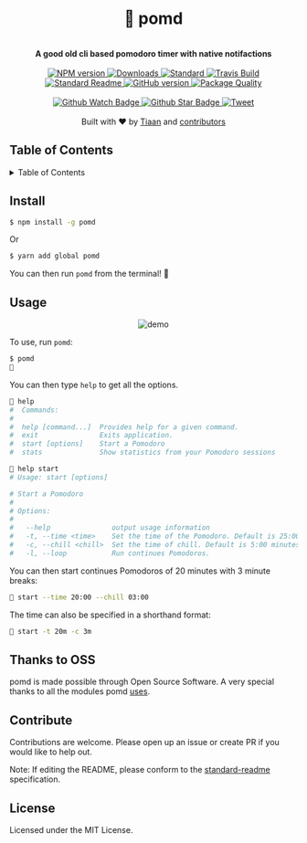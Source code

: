 <h1 align="center">🍅 pomd</h1>
<br>
<div align="center">
  <strong>A good old cli based pomodoro timer with native notifactions</strong>
</div>
<br>
<div align="center">
    <a href="https://npmjs.org/package/pomd">
      <img src="https://img.shields.io/npm/v/pomd.svg?style=flat-square" alt="NPM version" />
    </a>
    <a href="https://npmjs.org/package/pomd">
    <img src="https://img.shields.io/npm/dm/pomd.svg?style=flat-square" alt="Downloads" />
    </a>
    <a href="https://github.com/feross/standard">
      <img src="https://img.shields.io/badge/code%20style-standard-brightgreen.svg?style=flat-square" alt="Standard" />
    </a>
    <a href="https://travis-ci.org/tiaanduplessis/pomd">
      <img src="https://img.shields.io/travis/tiaanduplessis/pomd/master.svg?style=flat-square" alt="Travis Build" />
    </a>
    <a href="https://github.com/RichardLitt/standard-readme)">
      <img src="https://img.shields.io/badge/standard--readme-OK-green.svg?style=flat-square" alt="Standard Readme" />
    </a>
    <a href="https://badge.fury.io/gh/tiaanduplessis%2Fpomd">
      <img src="https://badge.fury.io/gh/tiaanduplessis%2Fpomd.svg?style=flat-square" alt="GitHub version" />
   </a>
   <a href="http://packagequality.com/#?package=pomd">
      <img src="http://packagequality.com/shield/pomd.svg?style=flat-square" alt="Package Quality" />
   </a>
</div>
<br>
<div align="center">
  <a href="https://github.com/tiaanduplessis/pomd/watchers">
    <img src="https://img.shields.io/github/watchers/tiaanduplessis/pomd.svg?style=social" alt="Github Watch Badge" />
  </a>
  <a href="https://github.com/tiaanduplessis/pomd/stargazers">
    <img src="https://img.shields.io/github/stars/tiaanduplessis/pomd.svg?style=social" alt="Github Star Badge" />
  </a>
  <a href="https://twitter.com/intent/tweet?text=Check%20out%20pomd!%20https://github.com/tiaanduplessis/pomd%20%F0%9F%91%8D">
    <img src="https://img.shields.io/twitter/url/https/github.com/tiaanduplessis/pomd.svg?style=social" alt="Tweet" />
  </a>
</div>
<br>
<div align="center">
  Built with ❤︎ by <a href="tiaanduplessis.co.za">Tiaan</a> and <a href="https://github.com/tiaanduplessis/bolt-starter/graphs/contributors">contributors</a>
</div>

<h2>Table of Contents</h2>
<details>
  <summary>Table of Contents</summary>
  <li><a href="#install">Install</a></li>
  <li><a href="#usage">Usage</a></li>
  <li><a href="#contribute">Contribute</a></li>
  <li><a href="#license">License</a></li>
</details>

## Install

```sh
$ npm install -g pomd
```

Or

```sh
$ yarn add global pomd
```

You can then run `pomd` from the terminal! 🎉

## Usage

<div align="center">
  <img src="https://raw.githubusercontent.com/tiaanduplessis/pomd/master/media/demo.gif" alt="demo" />
</div>

To use, run `pomd`:

```sh
$ pomd
🍅
```

You can then type `help` to get all the options.

```sh
🍅 help
#  Commands:
#
#  help [command...]  Provides help for a given command.
#  exit               Exits application.
#  start [options]    Start a Pomodoro
#  stats              Show statistics from your Pomodoro sessions
```

```sh
🍅 help start
# Usage: start [options]

# Start a Pomodoro
#
# Options:
#
#   --help               output usage information
#   -t, --time <time>    Set the time of the Pomodoro. Default is 25:00 minutes.
#   -c, --chill <chill>  Set the time of chill. Default is 5:00 minutes.
#   -l, --loop           Run continues Pomodoros.
```

You can then start continues Pomodoros of 20 minutes with 3 minute breaks:

```sh
🍅 start --time 20:00 --chill 03:00
```

The time can also be specified in a shorthand format:

```sh
🍅 start -t 20m -c 3m
```

## Thanks to OSS

pomd is made possible through Open Source Software. A very special thanks to all the modules pomd [uses](package.json).

## Contribute

Contributions are welcome. Please open up an issue or create PR if you would like to help out.

Note: If editing the README, please conform to the [standard-readme](https://github.com/RichardLitt/standard-readme) specification.

## License

Licensed under the MIT License.